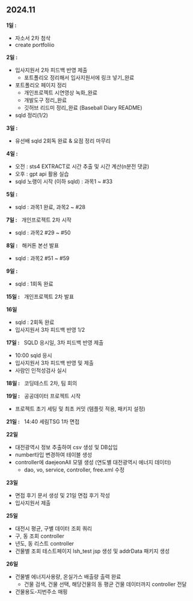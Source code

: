 ## 2024.11

**1일 :**
- 자소서 2차 첨삭
- create portfoliio

**2일 :**
- 입사지원서 2차 피드백 반영 제출
  - 포트폴리오 정리해서 입사지원서에 링크 넣기_완료 
- 포트폴리오 페이지 정리
  - 개인프로젝트 시연영상 녹화_완료
  - 개발도구 정리_완료
  - 깃허브 리드미 정리_완료 (Baseball Diary README)
- sqld 정리(1/2)

**3일 :**
- 유선배 sqld 2회독 완료 & 요점 정리 마무리

**4일 :**
- 오전 : sts4 EXTRACT로 시간 추출 및 시간 계산(n분전 댓글)
- 오후 : gpt api 활용 실습
- sqld 노랭이 시작 (이하 sqld) : 과목1 ~ #33

**5일 :**
- sqld : 과목1 완료, 과목2 ~ #28

**7일 :** &nbsp; 개인프로젝트 2차 시작
- sqld : 과목2 #29 ~ #50

**8일 :** &nbsp; 해커톤 본선 발표
- sqld : 과목2 #51 ~ #59

**9일 :**
- sqld : 1회독 완료

**15일 :** &nbsp; 개인프로젝트 2차 발표

**16일**
- sqld : 2회독 완료
- 입사지원서 3차 피드백 반영 1/2

**17일 :** &nbsp; SQLD 응시일, 3차 피드백 반영 제출
- 10:00 sqld 응시
- 입사지원서 3차 피드백 반영 및 제출
- 사람인 인적성검사 실시

**18일 :** &nbsp; 코딩테스트 2차, 팀 회의

**19일 :** &nbsp; 공공데이터 프로젝트 시작
- 프로젝트 초기 세팅 및 최초 커밋 (템플릿 적용, 패키지 설정)

**21일 :** &nbsp; 14:40 세림TSG 1차 면접

**22일**
- 대전광역시 정보 추출하여 csv 생성 및 DB삽입
- number타입 변경하여 테이블 생성
- controller에 daejeonAll 모델 생성 (연도별 대전광역시 에너지 데이터)
  - dao, vo, service, controller, free.xml 수정

**23일**
- 면접 후기 문서 생성 및 21일 면접 후기 작성
- 입사지원서 제출

**25일**
- 대전시 평균, 구별 데이터 조회 쿼리
- 구, 동 조회 controller
- 년도, 동 리스트 controller
- 건물별 조회 테스트페이지 lsh_test jsp 생성 및 addrData 패키지 생성

**26일**
- 건물별 에너지사용량, 온실가스 배출량 출력 완료
  - 건물 검색, 건물 선택, 해당건물의 동 평균 건물 데이터까지 controller 전달
- 건물용도-지번주소 매핑
